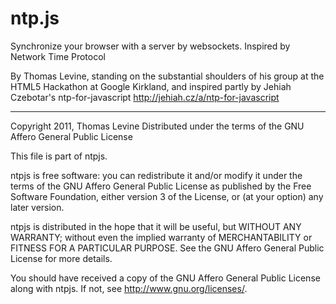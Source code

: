 ntp.js
======

Synchronize your browser with a server by websockets.
Inspired by Network Time Protocol

By Thomas Levine, standing on the substantial shoulders
of his group at the HTML5 Hackathon at Google Kirkland,
and inspired partly by Jehiah Czebotar's ntp-for-javascript
http://jehiah.cz/a/ntp-for-javascript

----

Copyright 2011, Thomas Levine
Distributed under the terms of the GNU Affero General Public License

This file is part of ntpjs.

ntpjs is free software: you can redistribute it and/or modify
it under the terms of the GNU Affero General Public License as published by
the Free Software Foundation, either version 3 of the License, or
(at your option) any later version.

ntpjs is distributed in the hope that it will be useful,
but WITHOUT ANY WARRANTY; without even the implied warranty of
MERCHANTABILITY or FITNESS FOR A PARTICULAR PURPOSE.  See the
GNU Affero General Public License for more details.

You should have received a copy of the GNU Affero General Public License
along with ntpjs.  If not, see <http://www.gnu.org/licenses/>.
